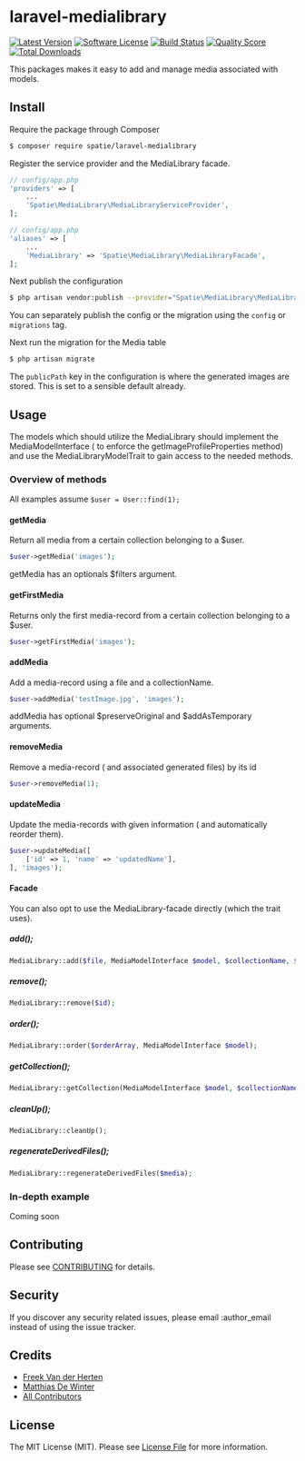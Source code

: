 # laravel-medialibrary

[![Latest Version](https://img.shields.io/github/release/freekmurze/laravel-medialibrary.svg?style=flat-square)](https://github.com/freekmurze/laravel-medialibrary/releases)
[![Software License](https://img.shields.io/badge/license-MIT-brightgreen.svg?style=flat-square)](LICENSE.md)
[![Build Status](https://img.shields.io/travis/freekmurze/laravel-medialibrary/master.svg?style=flat-square)](https://travis-ci.org/freekmurze/laravel-medialibrary)
[![Quality Score](https://img.shields.io/scrutinizer/g/freekmurze/laravel-medialibrary.svg?style=flat-square)](https://scrutinizer-ci.com/g/freekmurze/laravel-medialibrary)
[![Total Downloads](https://img.shields.io/packagist/dt/spatie/laravel-medialibrary.svg?style=flat-square)](https://packagist.org/packages/spatie/:laravel-medialibrary)

This packages makes it easy to add and manage media associated with models.

## Install

Require the package through Composer

``` bash
$ composer require spatie/laravel-medialibrary
```

Register the service provider and the MediaLibrary facade.

``` php
// config/app.php
'providers' => [
    ...
    'Spatie\MediaLibrary\MediaLibraryServiceProvider',
];
```

``` php
// config/app.php
'aliases' => [
    ...
    'MediaLibrary' => 'Spatie\MediaLibrary\MediaLibraryFacade',
];
```

Next publish the configuration

``` bash
$ php artisan vendor:publish --provider="Spatie\MediaLibrary\MediaLibraryServiceProvider"
```

You can separately publish the config or the migration using the ```config``` or ```migrations``` tag.

Next run the migration for the Media table

```bash
$ php artisan migrate
```

The ```publicPath``` key in the configuration is where the generated images are stored. This is set to a sensible default already.

## Usage

The models which should utilize the MediaLibrary should implement the MediaModelInterface ( to enforce the getImageProfileProperties method)
and use the MediaLibraryModelTrait to gain access to the needed methods.

### Overview of methods

All examples  assume ```$user = User::find(1);```

#### getMedia

Return all media from a certain collection belonging to a $user.

```php
$user->getMedia('images');
```

getMedia has an optionals $filters argument.

#### getFirstMedia

Returns only the first media-record from a certain collection belonging to a $user.

```php
$user->getFirstMedia('images');
```

#### addMedia

Add a media-record using a file and a collectionName.

```php
$user->addMedia('testImage.jpg', 'images');
```

addMedia has optional $preserveOriginal and $addAsTemporary arguments.

#### removeMedia

Remove a media-record ( and associated generated files) by its id

```php
$user->removeMedia(1);
```

#### updateMedia

Update the media-records with given information ( and automatically reorder them).

```php
$user->updateMedia([
    ['id' => 1, 'name' => 'updatedName'],
], 'images');
```

#### Facade

You can also opt to use the MediaLibrary-facade directly (which the trait uses).

##### add();

```php
MediaLibrary::add($file, MediaModelInterface $model, $collectionName, $preserveOriginal = false, $addAsTemporary = false);
```

##### remove();

```php
MediaLibrary::remove($id);
```

##### order();

```php
MediaLibrary::order($orderArray, MediaModelInterface $model);
```

##### getCollection();

```php
MediaLibrary::getCollection(MediaModelInterface $model, $collectionName, $filters);
```

##### cleanUp();

```php
MediaLibrary::cleanUp();
```

##### regenerateDerivedFiles();

```php
MediaLibrary::regenerateDerivedFiles($media);
```

### In-depth example

Coming soon

## Contributing

Please see [CONTRIBUTING](CONTRIBUTING.md) for details.

## Security

If you discover any security related issues, please email :author_email instead of using the issue tracker.

## Credits

- [Freek Van der Herten](https://github.com/freekmurze)
- [Matthias De Winter](https://github.com/MatthiasDeWinter)
- [All Contributors](../../contributors)

## License

The MIT License (MIT). Please see [License File](LICENSE.md) for more information.
